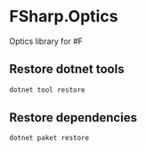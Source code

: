 # FSharp.Optics

Optics library for #F

## Restore dotnet tools

```bash
dotnet tool restore
```

## Restore dependencies

```bash
dotnet paket restore
```
